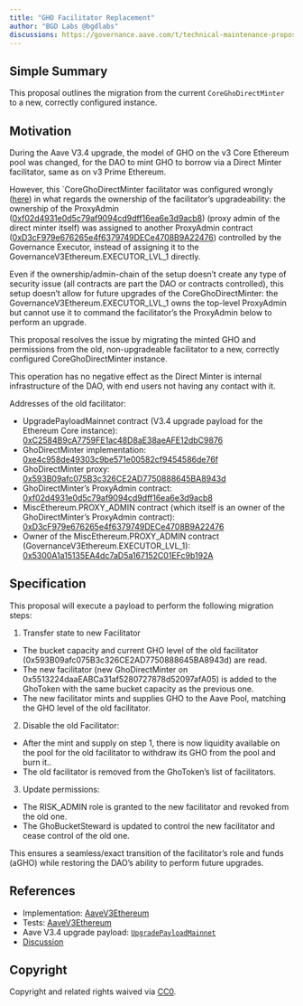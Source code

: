 ```yaml
---
title: "GHO Facilitator Replacement"
author: "BGD Labs @bgdlabs"
discussions: https://governance.aave.com/t/technical-maintenance-proposals/15274/107
---
```


## Simple Summary

This proposal outlines the migration from the current `CoreGhoDirectMinter` to a new, correctly configured instance.

## Motivation

During the Aave V3.4 upgrade, the model of GHO on the v3 Core Ethereum pool was changed, for the DAO to mint GHO to borrow via a Direct Minter facilitator, same as on v3 Prime Ethereum.

However, this `CoreGhoDirectMinter facilitator was configured wrongly ([here](https://github.com/bgd-labs/protocol-v3.4-upgrade/blob/main/src/UpgradePayloadMainnet.sol#L106-L110)) in what regards the ownership of the facilitator’s upgradeability: the ownership of the ProxyAdmin ([0xf02d4931e0d5c79af9094cd9dff16ea6e3d9acb8](https://etherscan.io/address/0xf02d4931e0d5c79af9094cd9dff16ea6e3d9acb8)) (proxy admin of the direct minter itself) was assigned to another ProxyAdmin contract ([0xD3cF979e676265e4f6379749DECe4708B9A22476](https://etherscan.io/address/0xD3cF979e676265e4f6379749DECe4708B9A22476)) controlled by the Governance Executor, instead of assigning it to the GovernanceV3Ethereum.EXECUTOR_LVL_1 directly.

Even if the ownership/admin-chain of the setup doesn’t create any type of security issue (all contracts are part the DAO or contracts controlled), this setup doesn’t allow for future upgrades of the CoreGhoDirectMinter: the GovernanceV3Ethereum.EXECUTOR_LVL_1 owns the top-level ProxyAdmin but cannot use it to command the facilitator’s the ProxyAdmin below to perform an upgrade.

This proposal resolves the issue by migrating the minted GHO and permissions from the old, non-upgradeable facilitator to a new, correctly configured CoreGhoDirectMinter instance.

This operation has no negative effect as the Direct Minter is internal infrastructure of the DAO, with end users not having any contact with it.

Addresses of the old facilitator:

- UpgradePayloadMainnet contract (V3.4 upgrade payload for the Ethereum Core instance): [0xC2584B9cA7759FE1ac48D8aE38aeAFE12dbC9876](https://etherscan.io/address/0xC2584B9cA7759FE1ac48D8aE38aeAFE12dbC9876)
- GhoDirectMinter implementation: [0xe4c958de49303c9be571e00582cf9454586de76f](https://etherscan.io/address/0xe4c958de49303c9be571e00582cf9454586de76f)
- GhoDirectMinter proxy: [0x593B09afc075B3c326CE2AD7750888645BA8943d](https://etherscan.io/address/0x593B09afc075B3c326CE2AD7750888645BA8943d)
- GhoDirectMinter’s ProxyAdmin contract: [0xf02d4931e0d5c79af9094cd9dff16ea6e3d9acb8](https://etherscan.io/address/0xf02d4931e0d5c79af9094cd9dff16ea6e3d9acb8)
- MiscEthereum.PROXY_ADMIN contract (which itself is an owner of the GhoDirectMinter’s ProxyAdmin contract): [0xD3cF979e676265e4f6379749DECe4708B9A22476](https://etherscan.io/address/0xD3cF979e676265e4f6379749DECe4708B9A22476)
- Owner of the MiscEthereum.PROXY_ADMIN contract (GovernanceV3Ethereum.EXECUTOR_LVL_1): [0x5300A1a15135EA4dc7aD5a167152C01EFc9b192A](https://etherscan.io/address/0x5300A1a15135EA4dc7aD5a167152C01EFc9b192A)

## Specification

This proposal will execute a payload to perform the following migration steps:

1. Transfer state to new Facilitator

- The bucket capacity and current GHO level of the old facilitator (0x593B09afc075B3c326CE2AD7750888645BA8943d) are read.
- The new facilitator (new GhoDirectMinter on 0x5513224daaEABCa31af5280727878d52097afA05) is added to the GhoToken with the same bucket capacity as the previous one.
- The new facilitator mints and supplies GHO to the Aave Pool, matching the GHO level of the old facilitator.

2. Disable the old Facilitator:

- After the mint and supply on step 1, there is now liquidity available on the pool for the old facilitator to withdraw its GHO from the pool and burn it..
- The old facilitator is removed from the GhoToken’s list of facilitators.

3. Update permissions:

- The RISK_ADMIN role is granted to the new facilitator and revoked from the old one.
- The GhoBucketSteward is updated to control the new facilitator and cease control of the old one.

This ensures a seamless/exact transition of the facilitator’s role and funds (aGHO) while restoring the DAO’s ability to perform future upgrades.

## References

- Implementation: [AaveV3Ethereum](https://github.com/bgd-labs/aave-proposals-v3/blob/main/src/20250821_AaveV3Ethereum_GHOFacilitatorReplacement/AaveV3Ethereum_GHOFacilitatorReplacement_20250821.sol)
- Tests: [AaveV3Ethereum](https://github.com/bgd-labs/aave-proposals-v3/blob/main/src/20250821_AaveV3Ethereum_GHOFacilitatorReplacement/AaveV3Ethereum_GHOFacilitatorReplacement_20250821.t.sol)
- Aave V3.4 upgrade payload: [`UpgradePayloadMainnet`](https://github.com/bgd-labs/protocol-v3.4-upgrade/blob/main/src/UpgradePayloadMainnet.sol)
- [Discussion](https://governance.aave.com/t/technical-maintenance-proposals/15274/107)

## Copyright

Copyright and related rights waived via [CC0](https://creativecommons.org/publicdomain/zero/1.0/).
